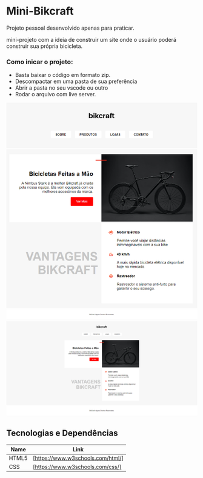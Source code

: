 # Mini-Bikcraft

Projeto pessoal desenvolvido apenas para praticar. 

mini-projeto com a ideia de construir um site onde o 
usuário poderá construir sua própria bicicleta.

### Como inicar o projeto: 

- Basta baixar o código em formato zip.
- Descompactar em uma pasta de sua preferência
- Abrir a pasta no seu vscode ou outro
- Rodar o arquivo com live server.

<img src = "screenshots/topo.png">
<img src = "screenshots/conteudo-principal.png">
<img src = "screenshots/rodape.png">
<img src = "screenshots/tela-inteira.png">

## Tecnologias e Dependências

| Name | Link |
| ------ | ------ |
| HTML5 | [https://www.w3schools.com/html/] |
| CSS | [https://www.w3schools.com/css/] |
